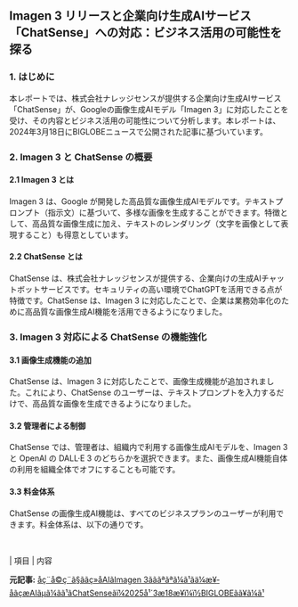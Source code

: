 ## Imagen 3 リリースと企業向け生成AIサービス「ChatSense」への対応：ビジネス活用の可能性を探る

### 1. はじめに

本レポートでは、株式会社ナレッジセンスが提供する企業向け生成AIサービス「ChatSense」が、Googleの画像生成AIモデル「Imagen 3」に対応したことを受け、その内容とビジネス活用の可能性について分析します。本レポートは、2024年3月18日にBIGLOBEニュースで公開された記事に基づいています。

### 2. Imagen 3 と ChatSense の概要

#### 2.1 Imagen 3 とは

Imagen 3 は、Google が開発した高品質な画像生成AIモデルです。テキストプロンプト（指示文）に基づいて、多様な画像を生成することができます。特徴として、高品質な画像生成に加え、テキストのレンダリング（文字を画像として表現すること）も得意としています。

#### 2.2 ChatSense とは

ChatSense は、株式会社ナレッジセンスが提供する、企業向けの生成AIチャットボットサービスです。セキュリティの高い環境でChatGPTを活用できる点が特徴です。ChatSense は、Imagen 3 に対応したことで、企業は業務効率化のために高品質な画像生成AI機能を活用できるようになりました。

### 3. Imagen 3 対応による ChatSense の機能強化

#### 3.1 画像生成機能の追加

ChatSense は、Imagen 3 に対応したことで、画像生成機能が追加されました。これにより、ChatSense のユーザーは、テキストプロンプトを入力するだけで、高品質な画像を生成できるようになりました。

#### 3.2 管理者による制御

ChatSense では、管理者は、組織内で利用する画像生成AIモデルを、Imagen 3 と OpenAI の DALL·E 3 のどちらかを選択できます。また、画像生成AI機能自体の利用を組織全体でオフにすることも可能です。

#### 3.3 料金体系

ChatSense の画像生成AI機能は、すべてのビジネスプランのユーザーが利用できます。料金体系は、以下の通りです。

<br>

| 項目 | 内容 

**元記事:** [åç¨å©ç¨ã§ããç»åAIãImagen 3ãããªãªã¼ã¹ãä¼æ¥­åãçæAIãµã¼ãã¹ãChatSenseãï¼2025å¹´3æ18æ¥ï¼ï½BIGLOBEãã¥ã¼ã¹](https://news.biglobe.ne.jp/economy/0318/prt_250318_5289372431.html)
